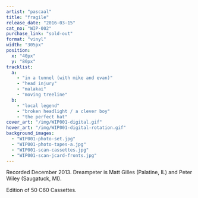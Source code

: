 ```yaml
---
artist: "pascaal"
title: "fragile"
release_date: "2016-03-15"
cat_no: "WIP-002"
purchase_link: "sold-out"
format: "vinyl"
width: "305px"
position:
  x: "40px"
  y: "80px"
tracklist:
  a:
    - "in a tunnel (with mike and evan)"
    - "head injury"
    - "malakai"
    - "moving treeline"
  b:
    - "local legend"
    - "broken headlight / a clever boy"
    - "the perfect hat"
cover_art: "/img/WIP001-digital.gif"
hover_art: "/img/WIP001-digital-rotation.gif"
background_images:
  - "WIP001-photo-set.jpg"
  - "WIP001-photo-tapes-a.jpg"
  - "WIP001-scan-cassettes.jpg"
  - "WIP001-scan-jcard-fronts.jpg"
---
```


Recorded December 2013. Dreampeter is Matt Gilles (Palatine, IL) and Peter Wiley (Saugatuck, MI).

Edition of 50 C60 Cassettes.
